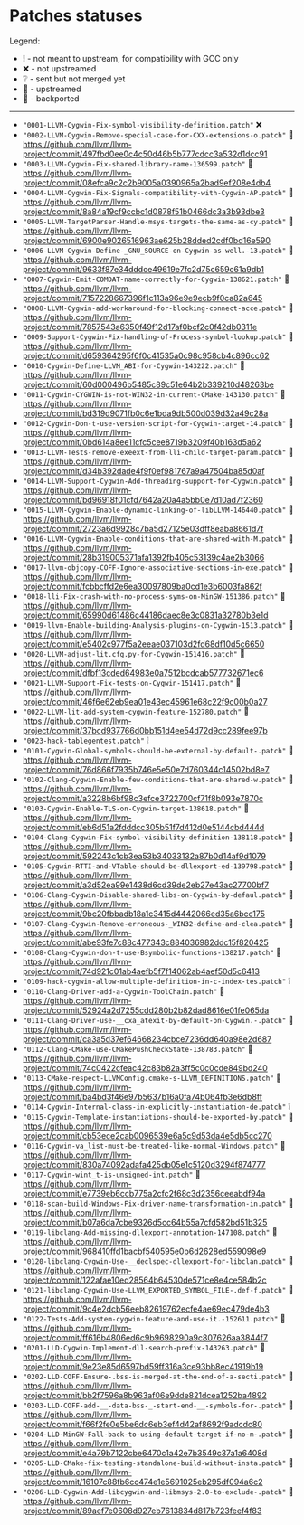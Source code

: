 # Patches statuses

Legend:

- :grey_exclamation: - not meant to upstream, for compatibility with GCC only
- :x: - not upstreamed
- :grey_question: - sent but not merged yet
- :arrow_up_small:  - upstreamed
- :arrow_down_small:  - backported

-----

- `"0001-LLVM-Cygwin-Fix-symbol-visibility-definition.patch"` :x:
- `"0002-LLVM-Cygwin-Remove-special-case-for-CXX-extensions-o.patch"` :arrow_up_small: https://github.com/llvm/llvm-project/commit/497fbd0ee0c4c50d46b5b777cdcc3a532d1dcc91
- `"0003-LLVM-Cygwin-Fix-shared-library-name-136599.patch"` :arrow_up_small: https://github.com/llvm/llvm-project/commit/08efca9c2c2b9005a0390965a2bad9ef208e4db4
- `"0004-LLVM-Cygwin-Fix-Signals-compatibility-with-Cygwin-AP.patch"` :arrow_up_small: https://github.com/llvm/llvm-project/commit/8a84a19cf9ccbc1d0878f51b0466dc3a3b93dbe3
- `"0005-LLVM-TargetParser-Handle-msys-targets-the-same-as-cy.patch"` :arrow_up_small: https://github.com/llvm/llvm-project/commit/6900e9026516963ae625b28dded2cdf0bd16e590
- `"0006-LLVM-Cygwin-Define-_GNU_SOURCE-on-Cygwin-as-well.-13.patch"` :arrow_up_small: https://github.com/llvm/llvm-project/commit/9633f87e34dddce49619e7fc2d75c659c61a9db1
- `"0007-Cygwin-Emit-COMDAT-name-correctly-for-Cygwin-138621.patch"` :arrow_down_small: https://github.com/llvm/llvm-project/commit/7157228667396f1c113a96e9e9ecb9f0ca82a645
- `"0008-LLVM-Cygwin-add-workaround-for-blocking-connect-acce.patch"` :arrow_up_small: https://github.com/llvm/llvm-project/commit/7857543a6350f49f12d17af0bcf2c0f42db0311e
- `"0009-Support-Cygwin-Fix-handling-of-Process-symbol-lookup.patch"` :arrow_up_small: https://github.com/llvm/llvm-project/commit/d659364295f6f0c41535a0c98c958cb4c896cc62
- `"0010-Cygwin-Define-LLVM_ABI-for-Cygwin-143222.patch"` :arrow_down_small: https://github.com/llvm/llvm-project/commit/60d000496b5485c89c51e64b2b339210d48263be
- `"0011-Cygwin-CYGWIN-is-not-WIN32-in-current-CMake-143130.patch"` :arrow_down_small: https://github.com/llvm/llvm-project/commit/bd319d9071fb0c6e1bda9db500d039d32a49c28a
- `"0012-Cygwin-Don-t-use-version-script-for-Cygwin-target-14.patch"` :arrow_down_small: https://github.com/llvm/llvm-project/commit/0bd614a8ee11cfc5cee8719b3209f40b163d5a62
- `"0013-LLVM-Tests-remove-exeext-from-lli-child-target-param.patch"` :arrow_down_small: https://github.com/llvm/llvm-project/commit/d34b392dade4f9f0ef981767a9a47504ba85d0af
- `"0014-LLVM-Support-Cygwin-Add-threading-support-for-Cygwin.patch"` :arrow_down_small: https://github.com/llvm/llvm-project/commit/bd96918f01cfd7642a20a4a5bb0e7d10ad7f2360
- `"0015-LLVM-Cygwin-Enable-dynamic-linking-of-libLLVM-146440.patch"` :arrow_down_small: https://github.com/llvm/llvm-project/commit/2723a6d9928c7ba5d27125e03dff8eaba8661d7f
- `"0016-LLVM-Cygwin-Enable-conditions-that-are-shared-with-M.patch"` :arrow_up_small: https://github.com/llvm/llvm-project/commit/28b319005371afa1392fb405c53139c4ae2b3066
- `"0017-llvm-objcopy-COFF-Ignore-associative-sections-in-exe.patch"` :arrow_up_small: https://github.com/llvm/llvm-project/commit/fcbbcffd2e6ea30097809ba0cd1e3b6003fa862f
- `"0018-lli-Fix-crash-with-no-process-syms-on-MinGW-151386.patch"` :arrow_up_small: https://github.com/llvm/llvm-project/commit/65990d61486c44186daec8e3c0831a32780b3e1d
- `"0019-llvm-Enable-building-Analysis-plugins-on-Cygwin-1513.patch"` :arrow_up_small: https://github.com/llvm/llvm-project/commit/e5402c977f5a2eeae037103d2fd68df10d5c6650
- `"0020-LLVM-adjust-lit.cfg.py-for-Cygwin-151416.patch"` :arrow_up_small: https://github.com/llvm/llvm-project/commit/dfbf13cded64983e0a7512bcdcab577732671ec6
- `"0021-LLVM-Support-Fix-tests-on-Cygwin-151417.patch"` :arrow_up_small: https://github.com/llvm/llvm-project/commit/46f6e62eb9ea01e43ec45961e68c22f9c00b0a27
- `"0022-LLVM-lit-add-system-cygwin-feature-152780.patch"` :arrow_up_small: https://github.com/llvm/llvm-project/commit/37bcd937766d0bb151d4ee54d72d9cc289fee97b
- `"0023-hack-tablegentest.patch"` :grey_exclamation:
- `"0101-Cygwin-Global-symbols-should-be-external-by-default-.patch"` :arrow_down_small: https://github.com/llvm/llvm-project/commit/76d866f7935b746e5e50e7d760344c14502bd8e7
- `"0102-Clang-Cygwin-Enable-few-conditions-that-are-shared-w.patch"` :arrow_up_small: https://github.com/llvm/llvm-project/commit/a3228b6bf98c3efce3722700cf71f8b093e7870c
- `"0103-Cygwin-Enable-TLS-on-Cygwin-target-138618.patch"` :arrow_down_small: https://github.com/llvm/llvm-project/commit/eb6d51a2fdddcc305b51f7d412d0e5144cbd444d
- `"0104-Clang-Cygwin-Fix-symbol-visibility-definition-138118.patch"` :arrow_up_small: https://github.com/llvm/llvm-project/commit/592243c1cb3ea53b34033132a87b0d14af9d1079
- `"0105-Cygwin-RTTI-and-VTable-should-be-dllexport-ed-139798.patch"` :arrow_down_small: https://github.com/llvm/llvm-project/commit/a3d52ea99e1438d6cd39de2eb27e43ac27700bf7
- `"0106-Clang-Cygwin-Disable-shared-libs-on-Cygwin-by-defaul.patch"` :arrow_up_small: https://github.com/llvm/llvm-project/commit/9bc20fbbadb18a1c3415d4442066ed35a6bcc175
- `"0107-Clang-Cygwin-Remove-erroneous-_WIN32-define-and-clea.patch"` :arrow_up_small: https://github.com/llvm/llvm-project/commit/abe93fe7c88c477343c884036982ddc15f820425
- `"0108-Clang-Cygwin-don-t-use-Bsymbolic-functions-138217.patch"` :arrow_up_small: https://github.com/llvm/llvm-project/commit/74d921c01ab4aefb5f7f14062ab4aef50d5c6413
- `"0109-hack-cygwin-allow-multiple-definition-in-c-index-tes.patch"` :grey_exclamation:
- `"0110-Clang-Driver-add-a-Cygwin-ToolChain.patch"` :arrow_up_small: https://github.com/llvm/llvm-project/commit/52924a2d7255cdd280b2b82dad8616e01fe065da
- `"0111-Clang-Driver-use-__cxa_atexit-by-default-on-Cygwin.-.patch"` :arrow_up_small: https://github.com/llvm/llvm-project/commit/ca3a5d37ef64668234cbce7236dd640a98e2d687
- `"0112-Clang-CMake-use-CMakePushCheckState-138783.patch"` :arrow_up_small: https://github.com/llvm/llvm-project/commit/74c0422cfeac42c83b82a3ff5c0c0cde849bd240
- `"0113-CMake-respect-LLVMConfig.cmake-s-LLVM_DEFINITIONS.patch"` :arrow_up_small: https://github.com/llvm/llvm-project/commit/ba4bd3f46e97b5637b16a0fa74b064fb3e6db8ff
- `"0114-Cygwin-Internal-class-in-explicitly-instantiation-de.patch"` :grey_exclamation:
- `"0115-Cygwin-Template-instantiations-should-be-exported-by.patch"` :arrow_down_small: https://github.com/llvm/llvm-project/commit/cb53ece2cab0096539e6a5c9d53da4e5db5cc270
- `"0116-Cygwin-va_list-must-be-treated-like-normal-Windows.patch"` :arrow_down_small: https://github.com/llvm/llvm-project/commit/830a74092adafa425db05e1c5120d3294f874777
- `"0117-Cygwin-wint_t-is-unsigned-int.patch"` :arrow_down_small: https://github.com/llvm/llvm-project/commit/e7739eb6ccb775a2cfc2f68c3d2356ceeabdf94a
- `"0118-scan-build-Windows-Fix-driver-name-transformation-in.patch"` :arrow_down_small: https://github.com/llvm/llvm-project/commit/b07a6da7cbe9326d5cc64b55a7cfd582bd51b325
- `"0119-libclang-Add-missing-dllexport-annotation-147108.patch"` :arrow_down_small: https://github.com/llvm/llvm-project/commit/968410ffd1bacbf540595e0b6d2628ed559098e9
- `"0120-libclang-Cygwin-Use-__declspec-dllexport-for-libclan.patch"` :arrow_down_small: https://github.com/llvm/llvm-project/commit/122afae10ed28564b64530de571ce8e4ce584b2c
- `"0121-libclang-Cygwin-Use-LLVM_EXPORTED_SYMBOL_FILE-.def-f.patch"` :arrow_down_small: https://github.com/llvm/llvm-project/commit/9c4e2dcb56eeb82619762ecfe4ae69ec479de4b3
- `"0122-Tests-Add-system-cygwin-feature-and-use-it.-152611.patch"` :arrow_up_small: https://github.com/llvm/llvm-project/commit/ff616b4806ed6c9b9698290a9c807626aa3844f7
- `"0201-LLD-Cygwin-Implement-dll-search-prefix-143263.patch"` :arrow_down_small: https://github.com/llvm/llvm-project/commit/9e23e85d6597bd59ff316a3ce93bb8ec41919b19
- `"0202-LLD-COFF-Ensure-.bss-is-merged-at-the-end-of-a-secti.patch"` :arrow_up_small: https://github.com/llvm/llvm-project/commit/bb2f7596a8b963af06e9dde821dcea1252ba4892
- `"0203-LLD-COFF-add-__-data-bss-_-start-end-__-symbols-for-.patch"` :arrow_up_small: https://github.com/llvm/llvm-project/commit/f66f2fe0e5be6dc6eb3ef4d42af8692f9adcdc80
- `"0204-LLD-MinGW-Fall-back-to-using-default-target-if-no-m-.patch"` :arrow_up_small: https://github.com/llvm/llvm-project/commit/e4a79b7122cbe6470c1a42e7b3549c37a1a6408d
- `"0205-LLD-CMake-fix-testing-standalone-build-without-insta.patch"` :arrow_up_small: https://github.com/llvm/llvm-project/commit/16107c88fb6cc474e1e5691025eb295df094a6c2
- `"0206-LLD-Cygwin-Add-libcygwin-and-libmsys-2.0-to-exclude-.patch"` :arrow_down_small: https://github.com/llvm/llvm-project/commit/89aef7e0608d927eb7613834d817b723feef4f83
